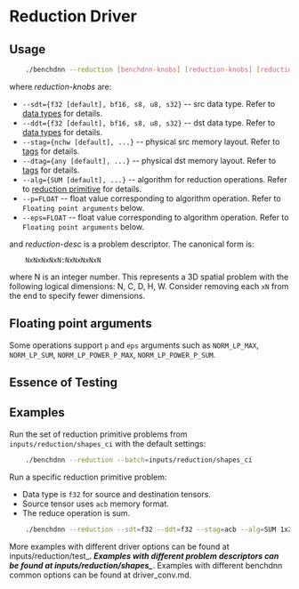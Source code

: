# Reduction Driver

## Usage
``` sh
    ./benchdnn --reduction [benchdnn-knobs] [reduction-knobs] [reduction-desc] ...
```

where *reduction-knobs* are:

 - `--sdt={f32 [default], bf16, s8, u8, s32}` -- src data type.
            Refer to [data types](knobs_dt.md) for details.
 - `--ddt={f32 [default], bf16, s8, u8, s32}` -- dst data type.
            Refer to [data types](knobs_dt.md) for details.
 - `--stag={nchw [default], ...}` -- physical src memory layout.
            Refer to [tags](knobs_tag.md) for details.
 - `--dtag={any [default], ...}` -- physical dst memory layout.
            Refer to [tags](knobs_tag.md) for details.
 - `--alg={SUM [default], ...}` -- algorithm for reduction operations.
            Refer to [reduction primitive](https://oneapi-src.github.io/oneDNN/dev_guide_reduction.html)
            for details.
 - `--p=FLOAT` -- float value corresponding to algorithm operation.
            Refer to ``Floating point arguments`` below.
 - `--eps=FLOAT` -- float value corresponding to algorithm operation.
            Refer to ``Floating point arguments`` below.

and *reduction-desc* is a problem descriptor. The canonical form is:
```
    NxNxNxNxN:NxNxNxNxN
```
where N is an integer number. This represents a 3D spatial problem with the
following logical dimensions: N, C, D, H, W. Consider removing each `xN` from
the end to specify fewer dimensions.

## Floating point arguments
Some operations support `p` and `eps` arguments such as
`NORM_LP_MAX`, `NORM_LP_SUM`, `NORM_LP_POWER_P_MAX`, `NORM_LP_POWER_P_SUM`.

## Essence of Testing

## Examples

Run the set of reduction primitive problems from `inputs/reduction/shapes_ci`
with the default settings:
``` sh
    ./benchdnn --reduction --batch=inputs/reduction/shapes_ci
```

Run a specific reduction primitive problem:
- Data type is `f32` for source and destination tensors.
- Source tensor uses `acb` memory format.
- The reduce operation is sum.
``` sh
    ./benchdnn --reduction --sdt=f32 --ddt=f32 --stag=acb --alg=SUM 1x2x3:1x1x3
```

More examples with different driver options can be found at
inputs/reduction/test_***. Examples with different problem descriptors can be
found at inputs/reduction/shapes_***. Examples with different benchdnn common
options can be found at driver_conv.md.
